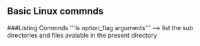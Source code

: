   ## Basic Linux commnds


  ###Listing Commnds
   '''ls option_flag arguments''' --> list the sub directories and files avaiable in the present directory